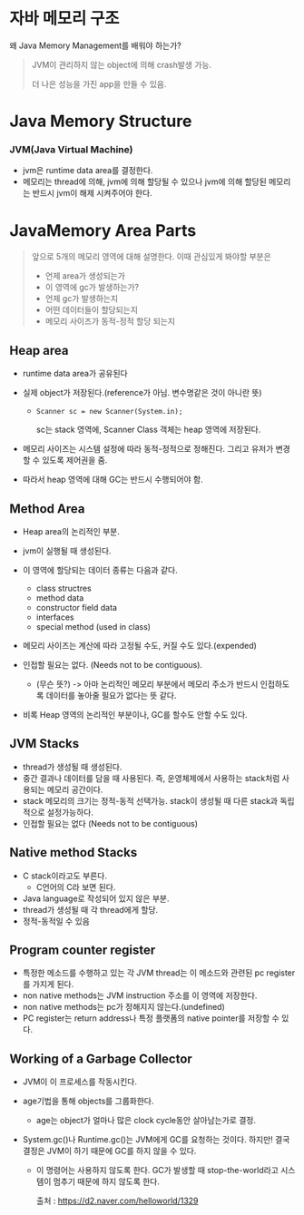 # 자바 메모리 구조

왜 Java Memory Management를 배워야 하는가?

>JVM이 관리하지 않는 object에 의해 crash발생 가능.
>
>더 나은 성능을 가진 app을 만들 수 있음.





# Java Memory Structure

### JVM(Java Virtual Machine)

* jvm은 runtime data area를 결정한다.
* 메모리는 thread에 의해, jvm에 의해 할당될 수 있으나 jvm에 의해 할당된 메모리는 반드시 jvm이 해제 시켜주어야 한다.



# JavaMemory Area Parts

> 앞으로 5개의 메모리 영역에 대해 설명한다. 이때 관심있게 봐야할 부분은
>
> * 언제 area가 생성되는가
> * 이 영역에 gc가 발생하는가?
> * 언제 gc가 발생하는지
> * 어떤 데이터들이 할당되는지
> * 메모리 사이즈가 동적-정적 할당 되는지

## Heap area

* runtime data area가 공유된다

* 실제 object가 저장된다.(reference가 아님. 변수명같은 것이 아니란 뜻)

  * ```
    Scanner sc = new Scanner(System.in);
    ```

    sc는 stack 영역에, Scanner Class 객체는 heap 영역에 저장된다.

* 메모리 사이즈는 시스템 설정에 따라 동적-정적으로 정해진다. 그리고 유저가 변경할 수 있도록 제어권을 줌.

* 따라서 heap 영역에 대해 GC는 반드시 수행되어야 함.



## Method Area

* Heap area의 논리적인 부분.
* jvm이 실행될 때 생성된다.
* 이 영역에 할당되는 데이터 종류는 다음과 같다.
  * class structres
  * method data
  * constructor field data
  * interfaces
  * special method (used in class)

* 메모리 사이즈는 계산에 따라 고정될 수도, 커질 수도 있다.(expended)
* 인접할 필요는 없다. (Needs not to be contiguous).
  * (무슨 뜻?) -> 아마 논리적인 메모리 부분에서 메모리 주소가 반드시 인접하도록 데이터를 놓아줄 필요가 없다는 뜻 같다.
* 비록 Heap 영역의 논리적인 부분이나, GC를 할수도 안할 수도 있다.



## JVM Stacks

* thread가 생성될 때 생성된다.
* 중간 결과나 데이터를 담을 때 사용된다. 즉, 운영체제에서 사용하는 stack처럼 사용되는 메모리 공간이다.
* stack 메모리의 크기는 정적-동적 선택가능. stack이 생성될 때 다른 stack과 독립적으로 설정가능하다.
* 인접할 필요는 없다 (Needs not to be contiguous)



## Native method Stacks

* C stack이라고도 부른다.
  * C언어의 C라 보면 된다.
* Java language로 작성되어 있지 않은 부분.
* thread가 생성될 때 각 thread에게 할당.
* 정적-동적일 수 있음



## Program counter register

* 특정한 메소드를 수행하고 있는 각 JVM thread는 이 메소드와 관련된 pc register를 가지게 된다.
* non native methods는 JVM instruction 주소를 이 영역에 저장한다.
* non native methods는 pc가 정해지지 않는다.(undefined)
* PC register는 return address나 특정 플랫폼의 native pointer를 저장할 수 있다.



## Working of a Garbage Collector

* JVM이 이 프로세스를 작동시킨다.

* age기법을 통해 objects를 그룹화한다.

  * age는 object가 얼마나 많은 clock cycle동안 살아남는가로 결정.

* System.gc()나 Runtime.gc()는 JVM에게 GC를 요청하는 것이다. 하지만! 결국 결정은 JVM이 하기 때문에 GC를 하지 않을 수 있다. 

  * 이 명령어는 사용하지 않도록 한다. GC가 발생할 때 stop-the-world라고 시스템이 멈추기 때문에 하지 않도록 한다.

    출처 : https://d2.naver.com/helloworld/1329